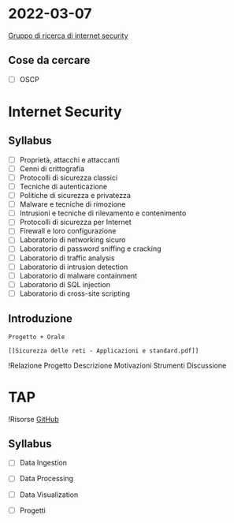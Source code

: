 # 2022-03-07
[Gruppo di ricerca di internet security](https://nas.dmi.unict.it/)

## Cose da cercare
- [ ] OSCP

# Internet Security
## Syllabus
- [ ] Proprietà, attacchi e attaccanti
- [ ] Cenni di crittografia
- [ ] Protocolli di sicurezza classici
- [ ] Tecniche di autenticazione
- [ ] Politiche di sicurezza e privatezza
- [ ] Malware e tecniche di rimozione
- [ ] Intrusioni e tecniche di rilevamento e contenimento
- [ ] Protocolli di sicurezza per Internet
- [ ] Firewall e loro configurazione
- [ ] Laboratorio di networking sicuro
- [ ] Laboratorio di password sniffing e cracking
- [ ] Laboratorio di traffic analysis
- [ ] Laboratorio di intrusion detection
- [ ] Laboratorio di malware containment
- [ ] Laboratorio di SQL injection
- [ ] Laboratorio di cross-site scripting

## Introduzione
```ad-def Esame
Progetto + Orale
```

```ad-def Risorse
[[Sicurezza delle reti - Applicazioni e standard.pdf]]
```

!Relazione Progetto
Descrizione
Motivazioni
Strumenti
Discussione

# TAP
 !Risorse
 [GitHub](https://github.com/tapunict/)
 
 ## Syllabus
- [ ] Data Ingestion
- [ ] Data Processing
- [ ] Data Visualization
- [ ] Progetti

